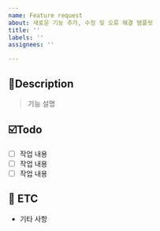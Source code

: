 ```yaml
---
name: Feature request
about: 새로운 기능 추가, 수정 및 오류 해결 템플릿
title: ''
labels: ''
assignees: ''

---
```


## 📝Description
> 기능 설명

## ☑️Todo
- [ ] 작업 내용
- [ ] 작업 내용
- [ ] 작업 내용

## 💬 ETC
- 기타 사항